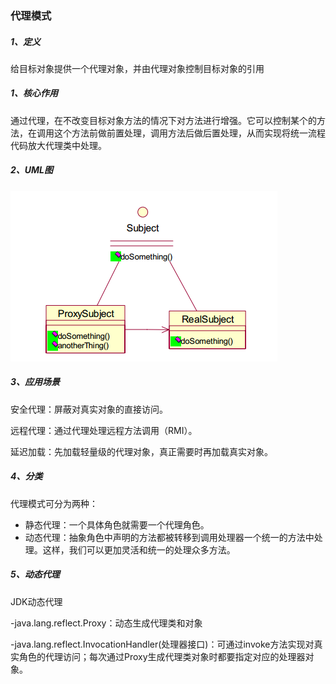 ### 代理模式

##### 1、定义

给目标对象提供一个代理对象，并由代理对象控制目标对象的引用

##### 1、核心作用

通过代理，在不改变目标对象方法的情况下对方法进行增强。它可以控制某个的方法，在调用这个方法前做前置处理，调用方法后做后置处理，从而实现将统一流程代码放大代理类中处理。

##### 2、UML图

![](/assets/代理模式UML图.png)

##### 3、应用场景

安全代理：屏蔽对真实对象的直接访问。

远程代理：通过代理处理远程方法调用（RMI）。

延迟加载：先加载轻量级的代理对象，真正需要时再加载真实对象。

##### 4、分类

代理模式可分为两种：

* 静态代理：一个具体角色就需要一个代理角色。
* 动态代理：抽象角色中声明的方法都被转移到调用处理器一个统一的方法中处理。这样，我们可以更加灵活和统一的处理众多方法。

##### 5、动态代理

JDK动态代理

-java.lang.reflect.Proxy：动态生成代理类和对象

-java.lang.reflect.InvocationHandler\(处理器接口\)：可通过invoke方法实现对真实角色的代理访问；每次通过Proxy生成代理类对象时都要指定对应的处理器对象。

